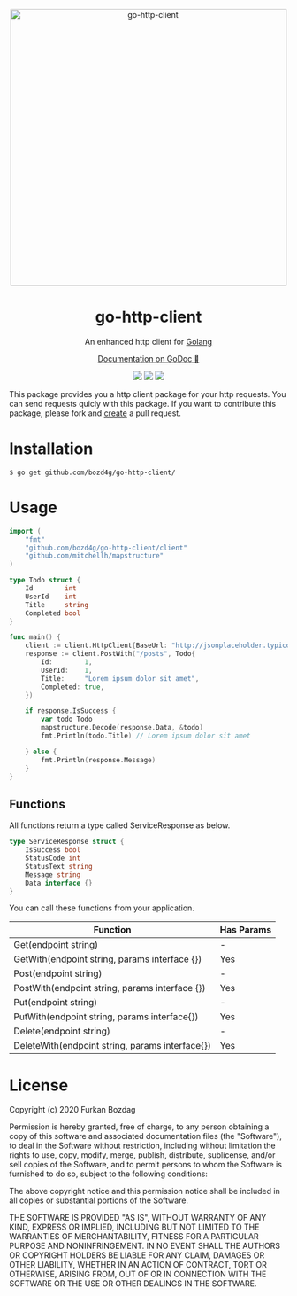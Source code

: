
<p align="center">
  <a href="https://github.com/bozd4g/go-http-client">
    <img alt="go-http-client" src="https://raw.githubusercontent.com/bozd4g/go-http-client/master/assets/github/logo.png" width="500">
  </a>
</p>

<h1 align="center">
  go-http-client
</h1>

<p align="center">
  An enhanced http client for <a href="https://golang.org/">Golang</a>
</p>

<p align="center">
  <a href="https://godoc.org/github.com/bozd4g/go-http-client/client" target="_blank">Documentation on GoDoc 🔗</a>
</p>

<p align="center">
  <a href="https://bozd4g.mit-license.org/"><img src="https://img.shields.io/badge/License-MIT-blue.svg"></a>
  <a href="https://travis-ci.org/bozd4g/go-http-client"><img src="https://travis-ci.org/bozd4g/go-http-client.svg?branch=master"></a>
  <a href="https://goreportcard.com/report/github.com/bozd4g/go-http-client"><img src="https://goreportcard.com/badge/github.com/bozd4g/go-http-client"></a>
</p>

This package provides you a http client package for your http requests. You can send requests quicly with this package. If you want to contribute this package, please fork and [create](https://github.com/bozd4g/go-http-client/pulls) a pull request.

# Installation

```
$ go get github.com/bozd4g/go-http-client/
```

# Usage
```go
import (
	"fmt"
	"github.com/bozd4g/go-http-client/client"
	"github.com/mitchellh/mapstructure"
)

type Todo struct {
	Id        int
	UserId    int
	Title     string
	Completed bool
}

func main() {
	client := client.HttpClient{BaseUrl: "http://jsonplaceholder.typicode.com"}
	response := client.PostWith("/posts", Todo{
		Id:        1,
		UserId:    1,
		Title:     "Lorem ipsum dolor sit amet",
		Completed: true,
	})

	if response.IsSuccess {
		var todo Todo
		mapstructure.Decode(response.Data, &todo)
		fmt.Println(todo.Title) // Lorem ipsum dolor sit amet

	} else {
		fmt.Println(response.Message)
	}
}

```

## Functions

All functions return a type called ServiceResponse as below.
```go
type ServiceResponse struct {
	IsSuccess bool
	StatusCode int
	StatusText string
	Message string
	Data interface {}
}
```

You can call these functions from your application.

| Function                                                  | Has Params |
| --------------------------------------------------------- | ---------- |
| Get(endpoint string)                                      | -          |
| GetWith(endpoint string, params interface {})   | Yes        |
| Post(endpoint string)                                     | -          |
| PostWith(endpoint string, params interface {})  | Yes        |
| Put(endpoint string)                                      | -          |
| PutWith(endpoint string, params interface{})    | Yes        |
| Delete(endpoint string)                                   | -          |
| DeleteWith(endpoint string, params interface{}) | Yes        |

# License
Copyright (c) 2020 Furkan Bozdag

Permission is hereby granted, free of charge, to any person obtaining a copy of this software and associated documentation files (the "Software"), to deal in the Software without restriction, including without limitation the rights to use, copy, modify, merge, publish, distribute, sublicense, and/or sell copies of the Software, and to permit persons to whom the Software is furnished to do so, subject to the following conditions:

The above copyright notice and this permission notice shall be included in all copies or substantial portions of the Software.

THE SOFTWARE IS PROVIDED "AS IS", WITHOUT WARRANTY OF ANY KIND, EXPRESS OR IMPLIED, INCLUDING BUT NOT LIMITED TO THE WARRANTIES OF MERCHANTABILITY, FITNESS FOR A PARTICULAR PURPOSE AND NONINFRINGEMENT. IN NO EVENT SHALL THE AUTHORS OR COPYRIGHT HOLDERS BE LIABLE FOR ANY CLAIM, DAMAGES OR OTHER LIABILITY, WHETHER IN AN ACTION OF CONTRACT, TORT OR OTHERWISE, ARISING FROM, OUT OF OR IN CONNECTION WITH THE SOFTWARE OR THE USE OR OTHER DEALINGS IN THE SOFTWARE.
